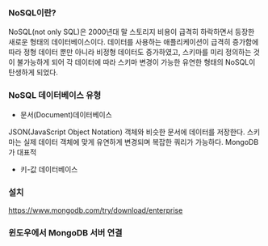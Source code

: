 ### NoSQL이란?

NoSQL(not only SQL)은 2000년대 말 스토리지 비용이 급격히 하락하면서 등장한 새로운 형태의 데이터베이스이다.
데이터를 사용하는 애플리케이션이 급격히 증가함에 따라 정형 데이터 뿐만 아니라 비정형 데이터도 증가하였고, 스키마를 미리 정의하는 것이 불가능하게 되어 각 데이터에 따라 스키마 변경이 가능한 유연한 형태의 NoSQL이 탄생하게 되었다.

### NoSQL 데이터베이스 유형

- 문서(Document)데이터베이스

JSON(JavaScript Object Notation) 객체와 비슷한 문서에 데이터를 저장한다. 스키마는 실제 데이터 객체에 맞게 유연하게 변경되며 복잡한 쿼리가 가능하다. MongoDB가 대표적

- 키-값 데이터베이스



### 설치

https://www.mongodb.com/try/download/enterprise

### 윈도우에서 MongoDB 서버 연결

